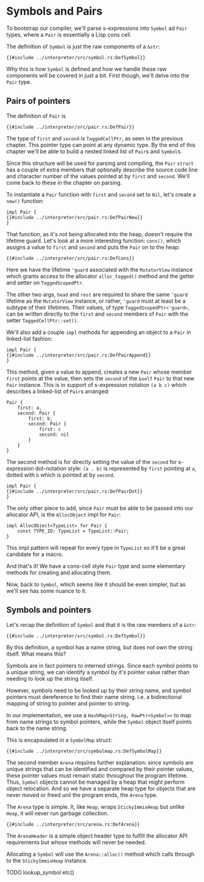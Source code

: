 # Symbols and Pairs

To bootstrap our compiler, we'll parse s-expressions into `Symbol` ad `Pair`
types, where a `Pair` is essentially a Lisp cons cell.

The definition of `Symbol` is just the raw components of a `&str`:

```rust,ignore
{{#include ../interpreter/src/symbol.rs:DefSymbol}}
```

Why this is how `Symbol` is defined and how we handle these raw components will
be covered in just a bit. First though, we'll delve into the `Pair` type.


## Pairs of pointers

The definition of `Pair` is

```rust,ignore
{{#include ../interpreter/src/pair.rs:DefPair}}
```

The type of `first` and `second` is `TaggedCellPtr`, as seen in the previous
chapter. This pointer type can point at any dynamic type. By the
end of this chapter we'll be able to build a nested linked list of `Pair`s
and `Symbol`s.

Since this structure will be used for parsing and compiling, the `Pair`
`struct` has a couple of extra members that optionally describe the source
code line and character number of the values pointed at by `first` and
`second`. We'll come back to these in the chapter on parsing.

To instantiate a `Pair` function with `first` and `second` set to `Nil`, let's
create a `new()` function:

```rust,ignore
impl Pair {
{{#include ../interpreter/src/pair.rs:DefPairNew}}
}
```

That function, as it's not being allocated into the heap, doesn't require the
lifetime guard. Let's look at a more interesting function: `cons()`, which
assigns a value to `first` and `second` and puts the `Pair` on to the heap:

```rust,ignore
{{#include ../interpreter/src/pair.rs:DefCons}}
```

Here we have the lifetime `'guard` associated with the `MutatorView` instance
which grants access to the allocator `alloc_tagged()` method and the getter
and setter on `TaggedScopedPtr`.

The other two args, `head` and `rest` are required to share the same `'guard`
lifetime as the `MutatorView` instance, or rather, `'guard` must at least be
a subtype of their lifetimes. Their values, of type `TaggedScopedPtr<'guard>`,
can be written directly to the `first` and `second` members of `Pair` with
the setter `TaggedCellPtr::set()`.

We'll also add a couple `impl` methods for appending an object to a `Pair`
in linked-list fashion:

```rust,ignore
impl Pair {
{{#include ../interpreter/src/pair.rs:DefPairAppend}}
}
```

This method, given a value to append, creates a new `Pair` whose member `first`
points at the value, then sets the `second` of the `&self` `Pair` to that new
`Pair` instance. This is in support of s-expression notation `(a b c)` which
describes a linked-list of `Pair`s arranged:

```
Pair {
    first: a,
    second: Pair {
        first: b,
        second: Pair {
            first: c
            second: nil
        }
    }
}
```

The second method is for directly setting the value of the `second` for
s-expression dot-notation style: `(a . b)` is represented by `first` pointing
at `a`, dotted with `b` which is pointed at by `second`.

```rust,ignore
impl Pair {
{{#include ../interpreter/src/pair.rs:DefPairDot}}
}
```

The only other piece to add, since `Pair` must be able to be passed into
our allocator API, is the `AllocObject` impl for `Pair`:

```rust,ignore
impl AllocObject<TypeList> for Pair {
    const TYPE_ID: TypeList = TypeList::Pair;
}
```

This impl pattern will repeat for every type in `TypeList` so it'll be a great
candidate for a macro.

And that's it! We have a cons-cell style `Pair` type and some elementary
methods for creating and allocating them.

Now, back to `Symbol`, which seems like it should be even simpler, but as we'll
see has some nuance to it.


## Symbols and pointers

Let's recap the definition of `Symbol` and that it is the raw members of a
`&str`:

```rust,ignore
{{#include ../interpreter/src/symbol.rs:DefSymbol}}
```

By this definition, a symbol has a name string, but does not own the string
itself. What means this?

Symbols are in fact pointers to interned strings. Since each symbol points
to a unique string, we can identify a symbol by it's pointer value rather than
needing to look up the string itself.

However, symbols need to be looked up by their string name, and symbol pointers
must dereference to find their name string. i.e. a bidirectional mapping of
string to pointer and pointer to string.

In our implementation, we use a `HashMap<String, RawPtr<Symbol>>` to map from
name strings to symbol pointers, while the `Symbol` object itself points back
to the name string.

This is encapsulated in a `SymbolMap` struct:

```rust,ignore
{{#include ../interpreter/src/symbolmap.rs:DefSymbolMap}}
```

The second member `Arena` requires further explanation: since symbols are
unique strings that can be identified and compared by their pointer values,
these pointer values must remain static throughout the program lifetime.
Thus, `Symbol` objects cannot be managed by a heap that might perform object
relocation. And so we have a separate heap type for objects that are never
moved or freed unil the program ends, the `Arena` type.

The `Arena` type is simple. It, like `Heap`, wraps `StickyImmixHeap` but
unlike `Heap`, it will never run garbage collection.

```rust,ignore
{{#include ../interpreter/src/arena.rs:DefArena}}
```

The `ArenaHeader` is a simple object header type to fulfill the allocator
API requirements but whose methods will never be needed.

Allocating a `Symbol` will use the `Arena::alloc()` method which calls through
to the `StickyImmixHeap` instance.

TODO lookup_symbol etc()
